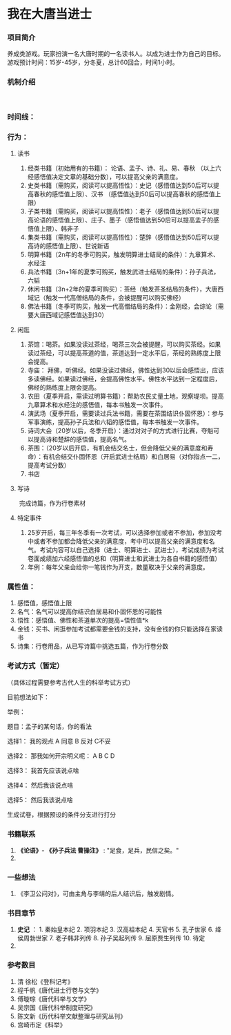 # 我在大唐当进士

### 项目简介

​    养成类游戏。玩家扮演一名大唐时期的一名读书人。以成为进士作为自己的目标。游戏预计时间：15岁-45岁，分冬夏，总计60回合，时间1小时。

### 机制介绍

​    

### 时间线：



### 行为：

1. 读书
   1. 经类书籍（初始用有的书籍）： 论语、孟子、诗、礼、易、春秋 （以上六经感悟值决定文章的基础分数），可以提高父亲的满意度。
   2. 史类书籍（需购买，阅读可以提高悟性）：史记（感悟值达到50后可以提高春秋的感悟值上限）、汉书  （感悟值达到50后可以提高春秋的感悟值上限）
   3. 子类书籍（需购买，阅读可以提高悟性）：老子（感悟值达到50后可以提高论语的感悟值上限）、庄子、墨子（感悟值达到50后可以提高孟子的感悟值上限）、韩非子 
   4. 集类书籍（需购买，阅读可以提高悟性）：楚辞（感悟值达到50后可以提高诗的感悟值上限）、世说新语  
   5. 明算书籍（2n年的冬季可购买，触发明算进士结局的条件）：九章算术、水经注
   6. 兵法书籍（3n+1年的夏季可购买，触发武进士结局的条件）：孙子兵法，六韬
   7. 休闲书籍（3n+2年的夏季可购买）：茶经（触发茶圣结局的条件），大唐西域记（触发一代高僧结局的条件，会被提醒可以购买佛经）
   8. 佛法书籍（冬季可购买，触发一代高僧结局的条件）：金刚经，会综论（需要大唐西域记感悟值达到30）
   
2. 闲逛
   1. 茶馆：喝茶。如果没读过茶经，喝茶三次会被提醒，可以购买茶经。如果读过茶经，可以提高茶道的值，茶道达到一定水平后，茶经的熟练度上限会提高。
   2. 寺庙： 拜佛，听佛经。如果没读过佛经，佛性达到30以后会感悟出，应该多读佛经。如果读过佛经，会提高佛性水平。佛性水平达到一定程度后，佛经的熟练度上限会提高。
   3. 农田（夏季开启，需读过明算书籍）：帮助农民丈量土地，观察堤坝。提高九章算术和水经注的感悟值，每本书触发一次事件。
   4. 演武场（夏季开启，需要读过兵法书籍，需要在茶围结识仆固怀恩）：参与军事演练，提高孙子兵法和六韬的感悟值，每本书触发一次事件。
   5. 诗词大会（20岁以后，冬季开启）：通过对对子的方式进行比赛，夺魁可以提高诗和楚辞的感悟值，提高名气。
   6. 茶围：（20岁以后开启，有机会结交名士，但会降低父亲的满意度和寿命）：有机会结交仆固怀恩（开启武进士结局）和白居易（对你指点一二，提高考试分数）
   7. 书店

3. 写诗

   ​    完成诗篇，作为行卷素材

4. 特定事件

   1. 25岁开启，每三年冬季有一次考试，可以选择参加或者不参加，参加没考中或者不参加都会降低父亲的满意度，考中可以提高父亲的满意度和名气。考试内容可以自己选择（进士、明算进士、武进士），考试成绩为考试卷面成绩加六经感悟值的总和（明算进士和武进士为各自书籍的感悟值）
   2. 年例：每年父亲会给你一笔钱作为开支，数量取决于父亲的满意度。



### 属性值：

1. 感悟值，感悟值上限
2. 名气：名气可以提高你结识白居易和仆固怀恩的可能性
3. 悟性：感悟值、佛性和茶道单次的提高=悟性值*k
4. 金钱：买书、闲逛参加考试都需要金钱的支持，没有金钱的你只能选择在家读书
5. 诗集：行卷用品，从已写诗篇中挑选五篇，作为行卷分数



### 考试方式（暂定）

（具体过程需要参考古代人生的科举考试方式）

目前想法如下：

举例：

题目：孟子的某句话，你的看法

选择1： 我的观点  A 同意 B 反对 C不妥

选择2： 那我如何开宗明义呢： A B C D

选择3： 我首先应该说点啥

选择4： 然后我该说点啥

选择5： 然后我该说点啥

生成试卷，根据预设的条件分支进行打分



### 书籍联系

1.  **《论语》- 《孙子兵法 曹操注》**  : "足食，足兵，民信之矣。"  
2. 



### 一些想法

1. 《李卫公问对》，可由主角与李靖的后人结识后，触发剧情。



### 书目章节

1.  **史记** ： 1. 秦始皇本纪 2. 项羽本纪 3. 汉高祖本纪 4. 天官书 5. 孔子世家 6. 绛侯周勃世家 7. 老子韩非列传 8. 孙子吴起列传 9. 屈原贾生列传 10. 待定
2.  



###  参考数目

1. 清 徐松《登科记考》
2. 程千帆《唐代进士行卷与文学》
3. 傅璇琮《唐代科举与文学》
4. 吴宗国《唐代科举制度研究》
5. 陈文新《历代科举文献整理与研究丛刊》
6. 宫崎市定《科举》

